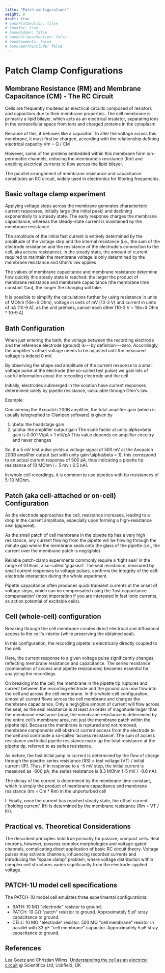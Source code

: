 ```yaml
---
title: "Patch configurations"
weight: 0
draft: true
# bookFlatSection: false
# bookToc: true
# bookHidden: false
# bookCollapseSection: false
# bookComments: false
# bookSearchExclude: false
---
```


# Patch Clamp Configurations






## Membrane Resistance (RM) and Membrane Capacitance (CM) - The RC Circuit

Cells are frequently modeled as electrical circuits composed of resistors and capacitors due to their membrane properties. The cell membrane is primarily a lipid bilayer, which acts as an electrical insulator, separating ions in the extracellular space from ions and charged proteins in the cytoplasm.

Because of this, it behaves like a capacitor. To alter the voltage across this membrane, it must first be charged, according with the relationship defining electrical capacity Vm = Q / CM

However, some of the proteins embedded within this membrane form ion-permeable channels, reducing the membrane's resistance (Rm) and enabling electrical currents to flow across the lipid bilayer.

The parallel arrangement of membrane resistance and capacitance constitutes an RC circuit, widely used in electronics for filtering frequencies.


## Basic voltage clamp experiment

Applying voltage steps across the membrane generates characteristic current responses, initially large (the initial peak) and declining exponentially to a steady state. The early response charges the membrane capacitance, whereas the steady-state current is maintained by the membrane resistance.

The amplitude of the initial fast current is entirely determined by the amplitude of the voltage step and the internal resistance (i.e., the sum of the electrode resistance and the resistance of the electrode's connection to the cell, aka access resistance).
In the steady state, the amount of current required to maintain the membrane voltage is only determined by the membrane resistance and Ohm's law applies

The values of membrane capacitance and membrane resistance determine how quickly this steady state is reached: the larger the product of membrane resistance and membrane capacitance (the membrane time constant \tau), the longer the charging will take.

It is possible to simplify the calculations further by using resistance in units of MOhm (10e+6 Ohm), voltage in units of mV (10-3 V) and current in units of nA (10-9 A), as the unit prefixes, cancel each other (10-3 V = 10e+6 Ohm * 10-9 A).




## Bath Configuration

When just entering the bath, the voltage between the recording electrode and the reference electrode (ground) is---by definition---zero. Accordingly, the amplifier's offset voltage needs to be adjusted until the measured voltage is indeed 0 mV.

By observing the shape and amplitude of the current response to a small voltage pulse at the electrode (the so-called test pulse) we gain lots of useful information about the recording electrode and the cell.

Initially, electrodes submerged in the solution have current responses determined solely by pipette resistance, calculable through Ohm's law.




Example:

Considering the Axopatch 200B amplifier, the total amplifier gain (which is usually telegraphed to Clampex software) is given by
1. \beta: the  headstage gain
1. \alpha: the amplifier output gain
The scale factor at unity alpha×beta gain is 0.001 V/pA = 1 mV/pA
This value depends on amplifier circuitry and never changes

So, if a 5 mV test pulse yields a voltage signal of 500 mV at the Axopatch 200B amplifier output (set with unity gain \alpha\beta = 1), this correspond to an actual current response of 500 pA, thus indicating a pipette tip resistance of 10 MOhm (= 5 mv / 0.5 nA).

In whole cell recordings, it is common to use pipettes with tip resistances of 5-10 MOhm.



## Patch (aka cell-attached or on-cell) Configuration

As the electrode approaches the cell, resistance increases, leading to a drop in the current amplitude, especially upon forming a high-resistance seal (gigaseal).


As the small patch of cell membrane in the pipette tip has a very high resistance, any current flowing from the pipette will be flowing through the minute gap where the membrane seals onto the glass of the pipette (i.e., the current over the membrane patch is negligible).

Reliable patch-clamp experiments commonly require a ‘tight seal’ in the range of GOhms, a so-called ‘gigaseal’. 
The seal resistance, measured by small current responses to voltage pulses, confirms the integrity of the cell-electrode interaction during the whole experiment.


Pipette capacitance often produces quick transient currents at the onset of voltage steps, which can be compensated using the ‘fast capacitance compensation’ (most importation if you are interested in fast ionic currents, as action potential of excitable cells).


## Cell (whole-cell) configuration

Breaking through the cell membrane creates direct electrical and diffusional access to the cell's interior (while preserving the obtained seal).

In this configuration, the recording pipette is electrically directly coupled to the cell:

Here, the current response to a given voltage pulse significantly changes, reflecting membrane resistance and capacitance. The series resistance (combination of access and pipette resistances) becomes essential for analyzing the recordings.


On breaking into the cell, the membrane in the pipette tip ruptures and current between the recording electrode and the ground can now flow into the cell and across the cell membrane. In this whole-cell configuration, almost all current flows across the cell membrane and charges the membrane capacitance. Only a negligible amount of current will flow across the seal, as the seal resistance is at least an order of magnitude larger than the membrane resistance (now, the membrane resistance is determined by the entire cell’s membrane area, not just the membrane patch within the pipette tip). Because the membrane is ruptured and not removed, membrane components will obstruct current access from the electrode to the cell and contribute a so-called ‘access resistance’. The sum of access resistance and initial pipette resistance make up the total resistance at the pipette tip, referred to as series resistance.



 As before, the fast initial jump in current is determined by the flow of charge through the pipette: series resistance (RS) = test voltage (VT) / initial current (IP).
 Thus, if in response to a -5 mV step, the initial current is measured as -600 pA, the series resistance is 8.3 MOhm (-5 mV / -0.6 nA).

The decay of the current is determined by the membrane time constant, which is simply the product of membrane capacitance and membrane resistance (tm = Cm * Rm) in the unperturbed cell

l. Finally, once the current has reached steady state, the offset current (‘holding current’, IH) is determined by the membrane resistance (Rm = VT / IH). 


## Practical vs. Theoretical Considerations

The described principles hold true primarily for passive, compact cells. Real neurons, however, possess complex morphologies and voltage-gated channels, complicating direct application of basic RC circuit theory. Voltage pulses may activate channels, influencing recorded currents and introducing the "space clamp" problem, where voltage distribution within complex cell structures varies significantly from the electrode-applied voltage.


## PATCH-1U model cell specifications

The PATCH-1U model cell emulates three experimental configurations:
- BATH: 10 MΩ "electrode" resistor to ground.
- PATCH: 10 GΩ "patch" resistor to ground.
Approximately 5 pF stray capacitance to ground.
- CELL: 10 MΩ "electrode" resistor.
500 MΩ "cell membrane" resistor in parallel with 33 pF "cell membrane" capacitor.
Approximately 5 pF stray capacitance to ground.



## References


Lea Goetz and Christian Wilms. [Understanding the cell as an electrical circuit](https://www.scientifica.uk.com/learning-zone/understanding-the-cell-as-an-electrical-circuit) @ Scientifica Ltd, Uckfield, UK